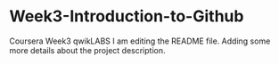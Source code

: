 # Week3-Introduction-to-Github
Coursera Week3 qwikLABS
I am editing the README file. Adding some more details about the project description.
